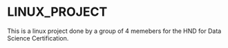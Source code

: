 # LINUX_PROJECT
This is a linux project done by a group of 4 memebers for the HND for Data Science Certification.

